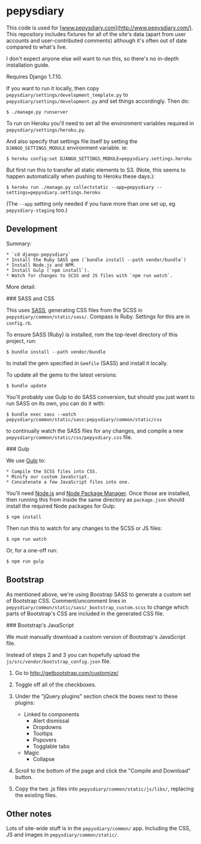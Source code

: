pepysdiary
==========

This code is used for [www.pepysdiary.com](http://www.pepysdiary.com/). This repository includes fixtures for all of the site's data (apart from user accounts and user-contributed comments) although it's often out of date compared to what's live.

I don't expect anyone else will want to run this, so there's no in-depth installation guide.

Requires Django 1.7.10.

If you want to run it locally, then copy `pepysdiary/settings/development_template.py` to `pepysdiary/settings/development.py` and set things accordingly. Then do:

	$ ./manage.py runserver

To run on Heroku you'll need to set all the environment variables required in `pepysdiary/settings/heroku.py`.

And also specify that settings file itself by setting the `DJANGO_SETTINGS_MODULE` environment variable. ie:

	$ heroku config:set DJANGO_SETTINGS_MODULE=pepysdiary.settings.heroku

But first run this to transfer all static elements to S3. (Note, this seems to happen automatically when pushing to Heroku these days.):

	$ heroku run ./manage.py collectstatic --app=pepysdiary --settings=pepysdiary.settings.heroku

(The `--app` setting only needed if you have more than one set up, eg `pepysdiary-staging` too.)


## Development

Summary:

	* `cd django-pepysdiary`
	* Install the Ruby SASS gem (`bundle install --path vendor/bundle`)
	* Install Node.js and NPM.
	* Install Gulp (`npm install`).
	* Watch for changes to SCSS and JS files with `npm run watch`.

More detail:

### SASS and CSS

This uses [SASS](http://sass-lang.com/), generating CSS files from the SCSS in `pepysdiary/common/static/sass/`. Compass is Ruby. Settings for this are in `config.rb`.

To ensure SASS (Ruby) is installed, rom the top-level directory of this project, run:

	$ bundle install --path vendor/bundle

to install the gem specified in `Gemfile` (SASS) and install it locally.

To update all the gems to the latest versions:

	$ bundle update

You'll probably use Gulp to do SASS conversion, but should you just want to run SASS on its own, you can do it with:

	$ bundle exec sass --watch pepysdiary/common/static/sass:pepysdiary/common/static/css

to continually watch the SASS files for any changes, and compile a new `pepysdiary/common/static/css/pepysdiary.css` file.


### Gulp

We use [Gulp](http://gulpjs.com/) to:

	* Compile the SCSS files into CSS.
	* Minify our custom JavaScript.
	* Concatenate a few JavaScript files into one.

You'll need [Node.js](http://nodejs.org/) and [Node Package Manager](https://www.npmjs.org/). Once those are installed, then running this from inside the same directory as `package.json` should install the required Node packages for Gulp:

	$ npm install

Then run this to watch for any changes to the SCSS or JS files:

	$ npm run watch

Or, for a one-off run:

	$ npm run gulp


## Bootstrap

As mentioned above, we're using Boostrap SASS to generate a custom set of Bootstrap CSS. Comment/uncomment lines in `pepysdiary/common/static/sass/_bootstrap_custom.scss` to change which parts of Bootstrap's CSS are included in the generated CSS file.

### Bootstrap's JavaScript

We must manually download a custom version of Bootstrap's JavaScript file.

Instead of steps 2 and 3 you can hopefully upload the `js/src/vendor/bootstrap_config.json` file.

1. Go to http://getbootstrap.com/customize/
2. Toggle off all of the checkboxes.
3. Under the "jQuery plugins" section check the boxes next to these plugins:

	* Linked to components
		* Alert dismissal
		* Dropdowns
		* Tooltips
		* Popovers
		* Togglable tabs
	* Magic
		* Collapse

4. Scroll to the bottom of the page and click the "Compile and Download" button.
5. Copy the two .js files into `pepysdiary/common/static/js/libs/`, replacing the existing files.


## Other notes

Lots of site-wide stuff is in the `pepysdiary/common/` app. Including the CSS, JS and images in `pepysdiary/common/static/`.
